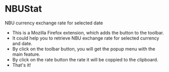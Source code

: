 # NBUStat
NBU currency exchange rate for selected date

- This is a Mozilla Firefox extension, which adds the button to the toolbar.
- It could help you to retrieve NBU exchange rate for selected currency and date.
- By click on the toolbar button, you will get the popup menu with the main feature.
- By click on the rate button the rate it will be coppied to the clipboard.
- That's it!
